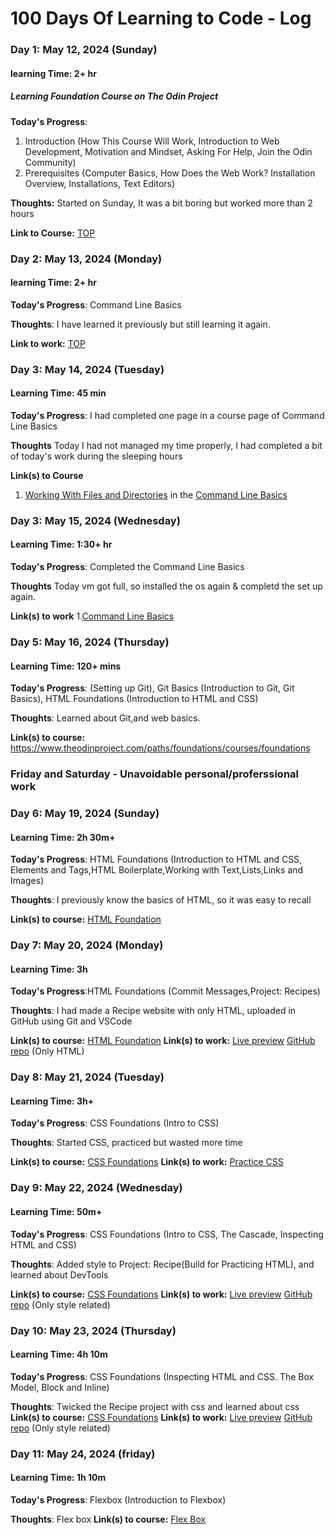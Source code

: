 # 100 Days Of Learning to Code - Log

### Day 1: May 12, 2024 (Sunday)
#### learning Time: 2+ hr
##### Learning Foundation Course on The Odin Project 

**Today's Progress**:
1. Introduction
(How This Course Will Work, Introduction to Web Development, Motivation and Mindset, Asking For Help, Join the Odin Community)
2. Prerequisites
(Computer Basics, How Does the Web Work? Installation Overview, Installations, Text Editors)

**Thoughts:** Started on Sunday, It was a bit boring but worked more than 2 hours

**Link to Course:** [TOP](https://www.theodinproject.com/paths/foundations/courses/foundations)

### Day 2: May 13, 2024 (Monday)
#### learning Time: 2+ hr

**Today's Progress**: Command Line Basics

**Thoughts**: I have learned it previously but still learning it again. 

**Link to work:** [TOP](https://www.theodinproject.com/lessons/foundations-command-line-basics)


### Day 3: May 14, 2024 (Tuesday)
#### Learning Time: 45 min

**Today's Progress**: I had completed one page in a course page of Command Line Basics

**Thoughts** Today I had not managed my time properly, I had completed a bit of today's work during the sleeping hours

**Link(s) to Course**
1. [Working With Files and Directories](https://swcarpentry.github.io/shell-novice/03-create.html)
in the [Command Line Basics](https://www.theodinproject.com/lessons/foundations-command-line-basics)


### Day 3: May 15, 2024 (Wednesday)
#### Learning Time:  1:30+ hr

**Today's Progress**: Completed the Command Line Basics 

**Thoughts** Today vm got full, so installed the os again & completd the set up again. 

**Link(s) to work**
1.[Command Line Basics](https://www.theodinproject.com/lessons/foundations-command-line-basics)


### Day 5: May 16, 2024 (Thursday)
#### Learning Time: 120+ mins

**Today's Progress**: (Setting up Git), Git Basics (Introduction to Git, Git Basics), HTML Foundations (Introduction to HTML and CSS)

**Thoughts**: Learned about Git,and web basics.

**Link(s) to course:** https://www.theodinproject.com/paths/foundations/courses/foundations

### Friday and Saturday - Unavoidable personal/proferssional work

### Day 6: May 19, 2024 (Sunday)
#### Learning Time: 2h 30m+ 

**Today's Progress**: 
HTML Foundations
(Introduction to HTML and CSS, Elements and Tags,HTML Boilerplate,Working with Text,Lists,Links and Images)

**Thoughts**: I previously know the basics of HTML, so it was easy to recall

**Link(s) to course:** [HTML Foundation](https://www.theodinproject.com/paths/foundations/courses/foundations#html-foundations)

### Day 7: May 20, 2024 (Monday)
#### Learning Time: 3h

**Today's Progress**:HTML Foundations
(Commit Messages,Project: Recipes)

**Thoughts**: I had made a Recipe website with only HTML, uploaded in GitHub using Git and VSCode

**Link(s) to course:** [HTML Foundation](https://www.theodinproject.com/paths/foundations/courses/foundations#html-foundations)
**Link(s) to work:** [Live preview](https://nk-dev-24.github.io/odin-recipes/)
                      [GitHub repo](https://github.com/NK-dev-24/odin-recipes) (Only HTML)

### Day 8: May 21, 2024 (Tuesday)
#### Learning Time: 3h+

**Today's Progress**: CSS Foundations
(Intro to CSS)

**Thoughts**: Started CSS, practiced but wasted more time

**Link(s) to course:** [CSS Foundations](https://www.theodinproject.com/paths/foundations/courses/foundations#css-foundations)
**Link(s) to work:** [Practice CSS](https://github.com/NK-dev-24/TOP-css-exercises-/tree/main/foundations)


### Day 9: May 22, 2024 (Wednesday)
#### Learning Time: 50m+

**Today's Progress**: CSS Foundations
(Intro to CSS, The Cascade, Inspecting HTML and CSS)

**Thoughts**: Added style to Project: Recipe(Build for Practicing HTML), and learned about DevTools

**Link(s) to course:** [CSS Foundations](https://www.theodinproject.com/paths/foundations/courses/foundations#css-foundations)
**Link(s) to work:** [Live preview](https://nk-dev-24.github.io/odin-recipes/)
                     [GitHub repo](https://github.com/NK-dev-24/odin-recipes) (Only style related)

### Day 10: May 23, 2024 (Thursday)
#### Learning Time: 4h 10m

**Today's Progress**: CSS Foundations
(Inspecting HTML and CSS. The Box Model, Block and Inline)

**Thoughts**: Twicked the Recipe project with css and learned about css
**Link(s) to course:** [CSS Foundations](https://www.theodinproject.com/paths/foundations/courses/foundations#css-foundations)
**Link(s) to work:** [Live preview](https://nk-dev-24.github.io/odin-recipes/)
                     [GitHub repo](https://github.com/NK-dev-24/odin-recipes) (Only style related)


### Day 11: May 24, 2024 (friday)
#### Learning Time: 1h 10m

**Today's Progress**: Flexbox
(Introduction to Flexbox)

**Thoughts**: Flex box
**Link(s) to course:** [Flex Box](https://www.theodinproject.com/paths/foundations/courses/foundations#flexbox)
